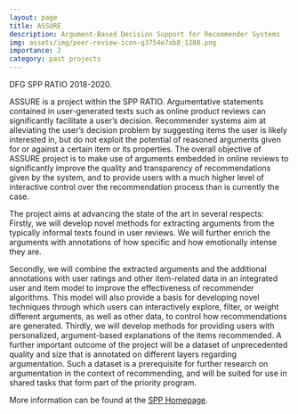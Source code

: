 ```yaml
---
layout: page
title: ASSURE
description: Argument-Based Decision Support for Recommender Systems
img: assets/img/peer-review-icon-g3754e7ab8_1280.png
importance: 2
category: past projects
---
```


DFG SPP RATIO 2018-2020.

ASSURE is a project within the SPP RATIO.
Argumentative statements contained in user-generated texts such as online product reviews can significantly facilitate a user’s decision. Recommender systems aim at alleviating the user’s decision problem by suggesting items the user is likely interested in, but do not exploit the potential of reasoned arguments given for or against a certain item or its properties. The overall objective of ASSURE project is to make use of arguments embedded in online reviews to significantly improve the quality and transparency of recommendations given by the system, and to provide users with a much higher level of interactive control over the recommendation process than is currently the case.

The project aims at advancing the state of the art in several respects: Firstly, we will develop novel methods for extracting arguments from the typically informal texts found in user reviews. We will further enrich the arguments with annotations of how specific and how emotionally intense they are.

Secondly, we will combine the extracted arguments and the additional annotations with user ratings and other item-related data in an integrated user and item model to improve the effectiveness of recommender algorithms. This model will also provide a basis for developing novel techniques through which users can interactively explore, filter, or weight different arguments, as well as other data, to control how recommendations are generated. Thirdly, we will develop methods for providing users with personalized, argument-based explanations of the items recommended. A further important outcome of the project will be a dataset of unprecedented quality and size that is annotated on different layers regarding argumentation. Such a dataset is a prerequisite for further research on argumentation in the context of recommending, and will be suited for use in shared tasks that form part of the priority program.

More information can be found at the [SPP Homepage](http://www.spp-ratio.de).